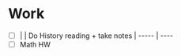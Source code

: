 # Work

- [ ] | | Do History reading + take notes |
----- | ----
- [ ] Math HW
<!--stackedit_data:
eyJoaXN0b3J5IjpbNzQ4MzMxOTg4XX0=
-->